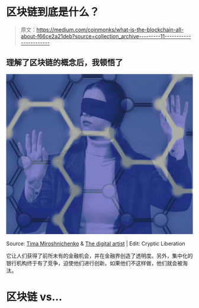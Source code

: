 # 区块链到底是什么？

> 原文：<https://medium.com/coinmonks/what-is-the-blockchain-all-about-f66ce2a21deb?source=collection_archive---------11----------------------->

## 理解了区块链的概念后，我顿悟了

![](img/698eeb290858c102aec663da21888fce.png)

Source: [Tima Miroshnichenko](https://www.pexels.com/@tima-miroshnichenko?utm_content=attributionCopyText&utm_medium=referral&utm_source=pexels) & [The digital artist](https://pixabay.com/users/thedigitalartist-202249/) | Edit: Cryptic Liberation

它让人们获得了前所未有的金融机会，并在金融界创造了透明度。另外，集中化的银行机构终于有了竞争，迫使他们进行创新。如果他们不这样做，他们就会被淘汰。

# 区块链 vs…